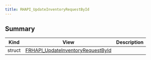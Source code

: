 ```yaml
---
title: RHAPI_UpdateInventoryRequestById
---
```


## Summary
| Kind | View | Description |
|------|------|-------------|
|struct|[FRHAPI_UpdateInventoryRequestById](/unreal-plugins/all/structfrhapi__updateinventoryrequestbyid/#structFRHAPI__UpdateInventoryRequestById)||
